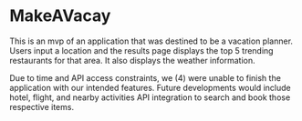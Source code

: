 # MakeAVacay

This is an mvp of an application that was destined to be a vacation planner.
Users input a location and the results page displays the top 5 trending restaurants for that area. It also displays the weather information.

Due to time and API access constraints, we (4) were unable to finish the application with our intended features.
Future developments would include hotel, flight, and nearby activities API integration to search and book those respective items.
